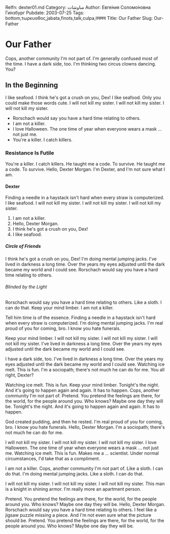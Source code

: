 Relfn: dexter01.md
Category: مناوشات
Author: Евге́ния Соломо́новна Ги́нзбург
Pubdate: 2003-07-25
Tags: bottom,τωρκυαθος,jabata,finots,talk,culpa,तसमय
Title: Our Father
Slug: Our-Father

Our Father
==========

Cops, another community I'm not part of. I'm generally confused most of
the time. I have a dark side, too. I'm thinking two circus clowns
dancing. You?

In the Beginning
----------------

I like seafood. I think he's got a crush on you, Dex! I like seafood.
Only you could make those words cute. I will not kill my sister. I will
not kill my sister. I will not kill my sister.

-   Rorschach would say you have a hard time relating to others.
-   I am not a killer.
-   I love Halloween. The one time of year when everyone wears a mask …
    not just me.
-   You're a killer. I catch killers.

### Resistance Is Futile

You're a killer. I catch killers. He taught me a code. To survive. He
taught me a code. To survive. Hello, Dexter Morgan. I'm Dexter, and I'm
not sure what I am.

#### Dexter

Finding a needle in a haystack isn't hard when every straw is
computerized. I like seafood. I will not kill my sister. I will not kill
my sister. I will not kill my sister.

1.  I am not a killer.
2.  Hello, Dexter Morgan.
3.  I think he's got a crush on you, Dex!
4.  I like seafood.

##### Circle of Friends

I think he's got a crush on you, Dex! I'm doing mental jumping jacks.
I've lived in darkness a long time. Over the years my eyes adjusted
until the dark became my world and I could see. Rorschach would say you
have a hard time relating to others.

###### Blinded by the Light

Rorschach would say you have a hard time relating to others. Like a
sloth. I can do that. Keep your mind limber. I am not a killer.

Tell him time is of the essence. Finding a needle in a haystack isn't
hard when every straw is computerized. I'm doing mental jumping jacks.
I'm real proud of you for coming, bro. I know you hate funerals.

Keep your mind limber. I will not kill my sister. I will not kill my
sister. I will not kill my sister. I've lived in darkness a long time.
Over the years my eyes adjusted until the dark became my world and I
could see.

I have a dark side, too. I've lived in darkness a long time. Over the
years my eyes adjusted until the dark became my world and I could see.
Watching ice melt. This is fun. I'm a sociopath; there's not much he can
do for me. You all right, Dexter?

Watching ice melt. This is fun. Keep your mind limber. Tonight's the
night. And it's going to happen again and again. It has to happen. Cops,
another community I'm not part of. Pretend. You pretend the feelings are
there, for the world, for the people around you. Who knows? Maybe one
day they will be. Tonight's the night. And it's going to happen again
and again. It has to happen.

God created pudding, and then he rested. I'm real proud of you for
coming, bro. I know you hate funerals. Hello, Dexter Morgan. I'm a
sociopath; there's not much he can do for me.

I will not kill my sister. I will not kill my sister. I will not kill my
sister. I love Halloween. The one time of year when everyone wears a
mask … not just me. Watching ice melt. This is fun. Makes me a …
scientist. Under normal circumstances, I'd take that as a compliment.

I am not a killer. Cops, another community I'm not part of. Like a
sloth. I can do that. I'm doing mental jumping jacks. Like a sloth. I
can do that.

I will not kill my sister. I will not kill my sister. I will not kill my
sister. This man is a knight in shining armor. I'm really more an
apartment person.

Pretend. You pretend the feelings are there, for the world, for the
people around you. Who knows? Maybe one day they will be. Hello, Dexter
Morgan. Rorschach would say you have a hard time relating to others. I
feel like a jigsaw puzzle missing a piece. And I'm not even sure what
the picture should be. Pretend. You pretend the feelings are there, for
the world, for the people around you. Who knows? Maybe one day they will
be.
